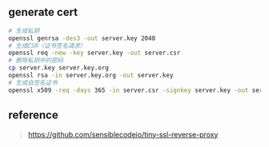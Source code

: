 ## generate cert

```bash
# 生成私钥
openssl genrsa -des3 -out server.key 2048
# 生成CSR（证书签名请求）
openssl req -new -key server.key -out server.csr
# 删除私钥中的密码
cp server.key server.key.org
openssl rsa -in server.key.org -out server.key
# 生成自签名证书
openssl x509 -req -days 365 -in server.csr -signkey server.key -out server.crt
```

## reference
> https://github.com/sensiblecodeio/tiny-ssl-reverse-proxy
